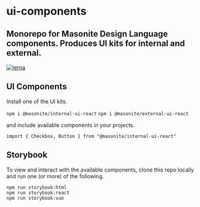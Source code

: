 # ui-components

## Monorepo for Masonite Design Language components. Produces UI kits for internal and external.

[![lerna](https://img.shields.io/badge/maintained%20with-lerna-cc00ff.svg)](https://lernajs.io/)

## UI Components

Install one of the UI kits.

`npm i @masonite/internal-ui-react`
`npm i @masonite/external-ui-react`

and include available components in your projects.

```
import { Checkbox, Button } from "@masonite/internal-ui-react"
```

## Storybook

To view and interact with the available components, clone this repo locally and run one (or more) of the following.

```
npm run storybook:html
npm run storybook:react
npm run storybook:vue
```
